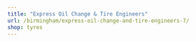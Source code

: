 ```yaml
---
title: "Express Oil Change & Tire Engineers"
url: /birmingham/express-oil-change-and-tire-engineers-7/
shop: tyres
---
```


